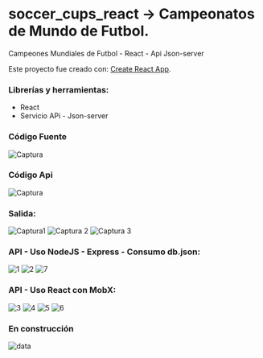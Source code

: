 # soccer_cups_react -> Campeonatos de Mundo de Futbol. 
Campeones Mundiales de Futbol - React - Api Json-server

Este proyecto fue creado con: [Create React App](https://github.com/facebook/create-react-app).

### Librerías y herramientas:

* React
* Servicio APi - Json-server

### Código Fuente

![Captura](https://user-images.githubusercontent.com/7141537/69931787-852a1900-1496-11ea-8d89-2132cf58117f.PNG)

### Código Api

![Captura](https://user-images.githubusercontent.com/7141537/69931852-c6bac400-1496-11ea-9156-3c11302f2655.PNG)

### Salida:

![Captura1](https://user-images.githubusercontent.com/7141537/69931788-85c2af80-1496-11ea-899d-acfcb5ddcd6b.PNG)
![Captura 2](https://user-images.githubusercontent.com/7141537/69931785-852a1900-1496-11ea-91b5-16b7bf2f33d9.PNG)
![Captura 3](https://user-images.githubusercontent.com/7141537/69931786-852a1900-1496-11ea-8f94-eed0283f8fe2.PNG)

### API - Uso NodeJS - Express - Consumo db.json:
![1](https://user-images.githubusercontent.com/7141537/91103830-0ed7d300-e632-11ea-981a-d872e8f22070.png)
![2](https://user-images.githubusercontent.com/7141537/91103835-10a19680-e632-11ea-903d-eb6b1205718f.png)
![7](https://user-images.githubusercontent.com/7141537/91104051-90c7fc00-e632-11ea-87e7-47538134bbfa.png)

### API - Uso React con MobX:
![3](https://user-images.githubusercontent.com/7141537/91103838-11d2c380-e632-11ea-8114-52c0c61b1e97.png)
![4](https://user-images.githubusercontent.com/7141537/91103841-1303f080-e632-11ea-8bf7-fe0e4c06712c.png)
![5](https://user-images.githubusercontent.com/7141537/91103965-624a2100-e632-11ea-92b4-c474b9fdf54d.png)
![6](https://user-images.githubusercontent.com/7141537/91103967-62e2b780-e632-11ea-957e-97566baabe5d.png)


### En construcción 

![data](https://user-images.githubusercontent.com/7141537/48297627-294fb500-e47b-11e8-9d9c-4b184aefd012.png)

